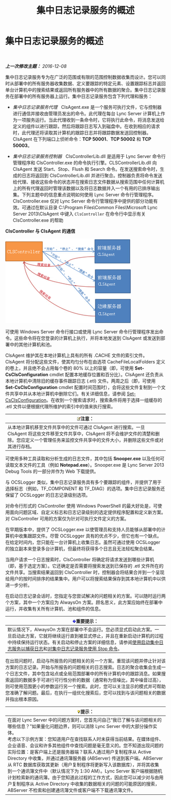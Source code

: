 ﻿---
title: 集中日志记录服务的概述
TOCTitle: 集中日志记录服务的概述
ms:assetid: 975718a0-f3e3-404d-9453-6224e73bfdd0
ms:mtpsurl: https://technet.microsoft.com/zh-cn/library/JJ688145(v=OCS.15)
ms:contentKeyID: 49888523
ms.date: 12/10/2016
mtps_version: v=OCS.15
ms.translationtype: HT
---

# 集中日志记录服务的概述

 

_**上一次修改主题：** 2016-12-08_

集中日志记录服务专为在广泛的范围或有限的范围控制数据收集而设计。您可以同时从部署中的所有服务器收集数据、定义要跟踪的特定元素、设置跟踪标志并返回单台计算机中的搜索结果或返回所有服务器中的所有数据的聚合。集中日志记录服务在部署中的所有服务器上运行。集中日志记录服务包含下列代理和服务：

  - *集中日志记录服务代理*   ClsAgent.exe 是一个服务可执行文件，它与控制器进行通信并接收由管理员发出的命令。此代理在每台 Lync Server 计算机上作为一项服务运行。当此代理收到一条命令时，它将执行此命令，将消息发送给定义的组件以进行跟踪，然后将跟踪日志写入到磁盘中。在收到相应的请求时，此代理还将读取其计算机的跟踪日志并将跟踪数据发送回控制器。ClsAgent 在下列端口上侦听命令：**TCP 50001**、**TCP 50002** 和 **TCP 50003**。

  - *集中日志记录服务控制器*   ClsControllerLib.dll 是适用于 Lync Server 命令行管理程序和 ClsController.exe 的命令执行引擎。CLSControllerLib.dll 向 ClsAgent 发送 Start、Stop、Flush 和 Search 命令。在发送搜索命令时，生成的日志将返回到 ClsControllerLib.dll 并进行聚合。控制器负责将命令发送给代理、接收这些命令的状态并在搜索日志文件数据从搜索范围中任何计算机上的所有代理返回时管理该数据以及将日志数据并入一个有用的已排序输出集。下列主题中的信息重点说明如何使用 Lync Server 命令行管理程序。ClsController.exe 仅对 Lync Server 命令行管理程序中提供的部分功能有效。可通过在默认目录 C:\\Program Files\\Common Files\\Microsoft Lync Server 2013\\ClsAgent 中键入 `ClsController` 在命令行中显示有关 ClsController.exe 的帮助

**ClsController 与 ClsAgent 的通信**

![CLSController 和 CLSAgent 之间的关系。](images/JJ688145.68c90811-5cf9-4a84-95b7-ea9ffc61eac4(OCS.15).jpg "CLSController 和 CLSAgent 之间的关系。")

可使用 Windows Server 命令行接口或使用 Lync Server 命令行管理程序发出命令。这些命令将在您登录的计算机上执行，并将本地发送到 ClsAgent 或发送到部署中的其他计算机和池。

ClsAgent 维护其在本地计算机上具有的所有 .CACHE 文件的索引文件。ClsAgent 将分配这些文件，使其均匀分布在由选项 CacheFileLocalFolders 定义的卷上，并且绝不会占用每个卷的 80% 以上的容量（即，可使用 **Set-CsClsConfiguration** cmdlet 配置本地缓存位置和百分比）。ClsAgent 还负责从本地计算机中清除旧的缓存事件跟踪日志 (.etl) 文件。两周之后（即，可使用 **Set-CsClsConfiguration** cmdlet 配置时间范围时），会将这些文件复制到一个文件共享中并从本地计算机中删除它们。有关详细信息，请参阅 [Set-CsClsConfiguration](set-csclsconfiguration.md)。在收到一个搜索请求时，搜索条件将用于选择一组缓存的 .etl 文件以便根据代理所维护的索引中的值来执行搜索。

<table>
<thead>
<tr class="header">
<th><img src="images/Dn783119.note(OCS.15).gif" title="note" alt="note" />注意：</th>
</tr>
</thead>
<tbody>
<tr class="odd">
<td>从本地计算机移至文件共享中的文件可通过 ClsAgent 进行搜索。一旦 ClsAgent 将这些文件移至文件共享中，ClsAgent 将不会维护文件的清楚和删除。您应定义一个管理任务来监控文件共享中的文件大小，并删除这些文件或对其进行存档。</td>
</tr>
</tbody>
</table>


可使用多种工具读取和分析生成的日志文件，其中包括 **Snooper.exe** 以及任何可读取文本文件的工具（例如 **Notepad.exe**）。Snooper.exe 是 Lync Server 2013 Debug Tools 的一部分并作为 Web 下载提供。

与 OCSLogger 类似，集中日志记录服务具有多个要跟踪的组件，并提供了用于选择标志（例如，TF\_COMPONENT 和 TF\_DIAG）的选项。集中日志记录服务还保留了 OCSLogger 的日志记录级别选项。

对命令行形式的 ClsController 使用 Windows PowerShell 的最大好处是，可使用面向问题区域、自定义标志和日志记录级别的选定提供程序配置和定义新方案。对 ClsController 可用的方案仅为针对可执行文件定义的方案。

在早期版本中，提供了 OCSLogger.exe 以使管理员和支持人员能够从部署中的计算机中收集跟踪文件。尽管 OCSLogger 具有的优点不少，但它也有一个缺点。在给定时间内，您只能在一台计算机上收集日志。虽然可通过使用 OCSLogger 的独立副本来登录多台计算机，但最终将获得多个日志且无法轻松聚合结果。

当用户请求一个日志搜索时，ClsController 将确定将请求发送到哪些计算机（即，基于选定方案）。它还确定是否需要将搜索发送到已保存的 .etl 文件所在的文件共享。当搜索结果返回到 ClsController 时，控制器会将结果合并到一个呈现给用户的按时间排序的结果集中。用户可以将搜索结果保存到其本地计算机中以供进一步分析。

在启动日志记录会话时，您指定与您尝试解决的问题相关的方案。可以随时运行两个方案，其中一个方案应为 AlwaysOn 方案。顾名思义，此方案应始终在部署中运行，并收集有关所有计算机、池和组件的信息。

<table>
<thead>
<tr class="header">
<th><img src="images/Gg398794.important(OCS.15).gif" title="important" alt="important" />重要提示：</th>
</tr>
</thead>
<tbody>
<tr class="odd">
<td>默认情况下，AlwaysOn 方案在部署中不会运行。您必须显式启动此方案。一旦启动此方案，它就将继续运行直到被显式停止，并且在重新启动计算机的过程中持续保持运行状态。有关启动和停止方案的详细信息，请参阅<a href="lync-server-2013-using-start-for-the-centralized-logging-service-to-capture-logs.md">使用启动集中日志服务以捕获日志</a>和<a href="lync-server-2013-using-stop-for-the-centralized-logging-service.md">对集中日志记录服务使用 Stop 命令</a>。</td>
</tr>
</tbody>
</table>


在出现问题时，启动与所报告的问题相关的另一个方案。重现该问题并停止针对该方案的日志记录。开始与所报告的问题相关的日志搜索。日志的聚合收集会生成一个日志文件，其中包含站点或全局范围部署中的所有计算机中的跟踪消息。如果搜索返回的数据多于可进行可行性分析的数据（通常称为信噪比，其中噪音过高），则可使用范围更小的参数运行另一个搜索。此时，您可以关注显示的模式并可帮助您准确了解问题。最后，在执行一组优化搜索后，您可以找到与该问题相关的数据并指出根本原因。

<table>
<thead>
<tr class="header">
<th><img src="images/Gg398094.tip(OCS.15).gif" title="tip" alt="tip" />提示：</th>
</tr>
</thead>
<tbody>
<tr class="odd">
<td>在面对 Lync Server 中的问题方案时，您首先问自己“我已了解与该问题相关的哪些信息？”如果量化问题边界，则可以消除 Lync Server 中的大部分操作实体。<br />
考虑以下示例方案：您知道用户在查找联系人时未获得当前结果。在媒体组件、企业语音、会议和许多其他组件中查找问题是毫无意义的。您不知道出现问题的实际位置：是客户端上还是服务器端？联系人通过用户复制程序从 Active Directory 中收集，并通过通讯簿服务器 (ABServer) 传送到客户端。ABServer 从 RTC 数据库获取其更新（用户复制程序将更新写入该数据库），并将其收集到一个通讯簿文件中（默认情况下为 1:30 AM）。Lync Server 客户端根据随机计划检索新的通讯簿。由于您知道此过程的工作方式，因此您可以减少对与由用户复制程序从 Active Directory 中收集的数据相关的问题的可能原因的搜索，ABServer 不检索和创建通讯簿文件或客户端不下载通讯簿文件。</td>
</tr>
</tbody>
</table>

